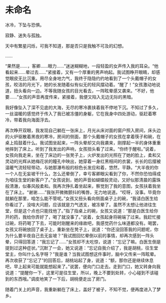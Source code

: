 # 未命名

冰冷，下坠与恐惧。

寂静、迷失与孤独。

天中有繁星闪烁，可我不知道，那是否只是我触不可及的幻想。

……

“果然是……，客卿……眼力……”迷迷糊糊地，一段轻盈的女声传入我的耳朵。“他看起来……晕过去……”紧接着，又有一个厚重的男声响起。我试图睁开眼睛，却感觉眼皮无比沉重。用尽全身地力气，我终于隐隐约约地看到了一个头戴帽子的女孩，皎洁的月光下，她的长发随着似有似无的轻风摆动着。“醒了！”女孩激动地说道，扭头看向一边。不等我随女孩的目光看去，一阵眩晕感又袭来。“不好，他要……”女孩的声音再度传来，紧接着，我便又陷入无边无际的黑暗。

我好像坠入了深不见底的大海，无尽的寒冷裹挟着我不停地下沉。不知过了多久，一丝温暖的感觉终于传入了我已被冻僵的身躯，它在我身中四处游动，驱赶着寒冷，带着我向海面浮去。

再次睁开双眼，我发现自己躺在一张床上，月光从床对面的窗户照入房间，床头边的火炉驱散着黑夜的寒冷，房间的侧面，那个头戴帽子的女孩在拿着筷子和碗，在桌上捣鼓着什么。我试图坐起来，一阵头晕却又向我袭来，刚撑起一半的身体重重地摔到了床上。听到了我发出的声响，女孩扭头看了过来。“你终于醒啦。”说着，女孩向我走来，坐在了床边的一张凳子上，火炉发出的光照在了她的脸上，柔和又灵动的光辉从她梅花状的瞳孔中映出，她穿着一身红黑相间的衣裳，长长的后摆被温暖气流轻轻带动，与她那瀑布般的棕色长发应和着，悠然，平静。“大半夜的你一个人在无妄坡干什么，怎么还晕倒了，幸亏客卿眼尖看到了你，不然你恐怕得成为咱往生堂的新客户了。”女孩说到，她的声音如蝴蝶般灵动，又好似那清晨的露珠般清澈，似春风般柔和。我再次挣扎着坐起来，察觉到了我的意图，女孩扶着我坐在了床上。“谢谢……”我张开微微颤抖的嘴唇，无力地说道。“哎呀，没事。毕竟你就躺在那里，咱怎么能不管呢。”女孩又扭头看向侧面桌子上的碗，“我请白医生给你看过了，没啥大问题，应该就是力气透支，被冻晕了。虽然不太想让他进往生堂，但是这个点也只能找他了。”指了指桌上的碗，女孩又说道：“那是白医生给你开的药，我给你弄好了，喝了就没事了。”说着，女孩起身将碗端了过来。我赶忙接过碗，将药喝了下去，可能时刚醒来的缘故吧，我感觉药什么味道都没有。喝罢，女孩又将碗放回了桌子上，重新坐在凳子上，说道：“你还没回答我的问题呢，你为什么要半夜自己去无妄坡？”我试图回忆晕倒以前的事情，却再次感到一阵头晕，只得回答道：“我忘记了……”女孩却不太吃惊，说道：“忘记了嘛。白医生倒是提到过这种症状。”沉默了一会，她又说道：“忘记自我介绍了，我是胡桃，往生堂堂主，你叫什么名字呀？”我是谁？当我试图想这件事时，脑中又传来一阵眩晕。再次收获了“忘记了”的回答后，胡桃站起了身，说道：“额，那你还是继续休息吧，早上起来可能就能想起来了。”说罢，便向门口走去。走到门口，她又转身向我说道：“提醒你一下，这里可是往生堂，所以，晚上不要到处转，小心碰到不该碰到的东西哦。”调皮地笑了一下后，胡桃便走出了房门。

随着门关上的声音，我重新躺在了床上，盖好了被子，不知不觉，便再度进入了梦乡。